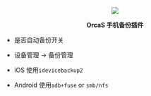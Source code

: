 <p align="center">
  <a href="https://orcastor.github.io/doc/">
    <img src="https://orcastor.github.io/doc/logo.svg">
  </a>
</p>

<p align="center"><strong>OrcaS 手机备份插件</strong></p>

- 是否自动备份开关
- 设备管理 -> 备份管理

- iOS 使用`idevicebackup2`
- Android 使用`adb+fuse` or `smb/nfs`